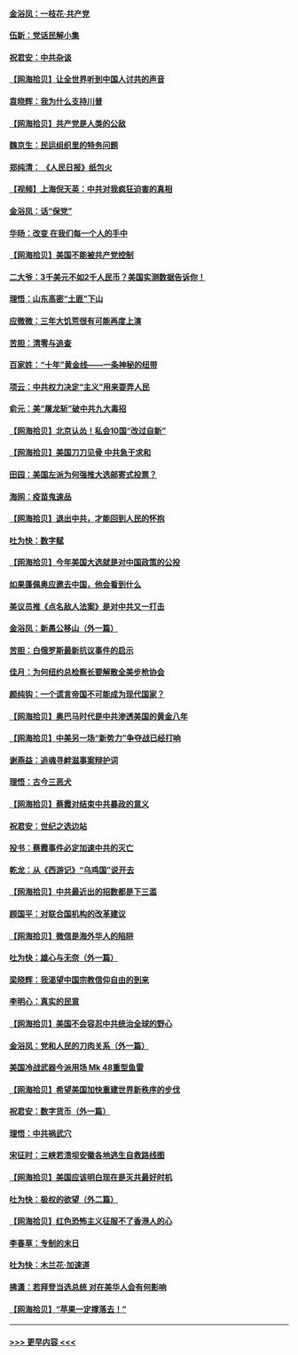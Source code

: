 #### [金浴凤：一枝花·共产党](../pages/nsc993/n12368757.md?t=08312202) 
#### [伍新：党话民解小集](../pages/nsc993/n12366907.md?t=08312202) 
#### [祝君安：中共杂谈](../pages/nsc993/n12366076.md?t=08312202) 
#### [【网海拾贝】让全世界听到中国人讨共的声音](../pages/nsc993/n12365569.md?t=08312202) 
#### [袁晓辉：我为什么支持川普](../pages/nsc993/n12362670.md?t=08312202) 
#### [【网海拾贝】共产党是人类的公敌](../pages/nsc993/n12363182.md?t=08312202) 
#### [魏京生：民运组织里的特务问题](../pages/nsc993/n12363010.md?t=08312202) 
#### [郑纯清： 《人民日报》纸包火](../pages/nsc993/n12362706.md?t=08312202) 
#### [【视频】上海倪天英：中共对我疯狂迫害的真相](../pages/nsc993/n12356341.md?t=08312202) 
#### [金浴凤：话“保党”](../pages/nsc993/n12361867.md?t=08312202) 
#### [华旸：改变 在我们每一个人的手中](../pages/nsc993/n12361774.md?t=08312202) 
#### [【网海拾贝】美国不能被共产党控制](../pages/nsc993/n12360271.md?t=08312202) 
#### [二大爷：3千美元不如2千人民币？美国实测数据告诉你！](../pages/nsc993/n12358563.md?t=08312202) 
#### [理悟：山东高密“土匪”下山](../pages/nsc993/n12358535.md?t=08312202) 
#### [应微微：三年大饥荒很有可能再度上演](../pages/nsc993/n12358523.md?t=08312202) 
#### [苦胆：清零与追查](../pages/nsc993/n12358501.md?t=08312202) 
#### [百家姓：“十年”黄金线——一条神秘的纽带](../pages/nsc993/n12358319.md?t=08312202) 
#### [项云：中共权力决定“主义”用来耍弄人民](../pages/nsc993/n12358172.md?t=08312202) 
#### [俞元：美“屠龙斩”破中共九大毒招](../pages/nsc993/n12357822.md?t=08312202) 
#### [【网海拾贝】北京认怂！私会10国“改过自新”](../pages/nsc993/n12357784.md?t=08312202) 
#### [【网海拾贝】美国刀刀见骨 中共急于求和](../pages/nsc993/n12355511.md?t=08312202) 
#### [田园：美国左派为何强推大选邮寄式投票？](../pages/nsc993/n12352963.md?t=08312202) 
#### [海网：疫苗鬼速品](../pages/nsc993/n12354438.md?t=08312202) 
#### [【网海拾贝】退出中共，才能回到人民的怀抱](../pages/nsc993/n12352634.md?t=08312202) 
#### [吐为快：数字赋](../pages/nsc993/n12352317.md?t=08312202) 
#### [【网海拾贝】今年美国大选就是对中国政策的公投](../pages/nsc993/n12350973.md?t=08312202) 
#### [如果蓬佩奥应邀去中国，他会看到什么](../pages/nsc993/n12350945.md?t=08312202) 
#### [美议员推《点名敌人法案》是对中共又一打击](../pages/nsc993/n12350765.md?t=08312202) 
#### [金浴凤：新愚公移山（外一篇）](../pages/nsc993/n12350253.md?t=08312202) 
#### [苦胆：白俄罗斯最新抗议事件的启示](../pages/nsc993/n12349989.md?t=08312202) 
#### [佳月：为何纽约总检察长要解散全美步枪协会](../pages/nsc993/n12349939.md?t=08312202) 
#### [颜纯钩：一个谎言帝国不可能成为现代国家？](../pages/nsc993/n12349898.md?t=08312202) 
#### [【网海拾贝】奥巴马时代是中共渗透美国的黄金八年](../pages/nsc993/n12349284.md?t=08312202) 
#### [【网海拾贝】中美另一场“新势力”争夺战已经打响](../pages/nsc993/n12346998.md?t=08312202) 
#### [谢燕益：追魂寻衅滋事案辩护词](../pages/nsc993/n12346892.md?t=08312202) 
#### [理悟：古今三恶犬](../pages/nsc993/n12345190.md?t=08312202) 
#### [【网海拾贝】蔡霞对结束中共暴政的意义](../pages/nsc993/n12344263.md?t=08312202) 
#### [祝君安：世纪之选边站](../pages/nsc993/n12342382.md?t=08312202) 
#### [投书：蔡霞事件必定加速中共的灭亡](../pages/nsc993/n12341881.md?t=08312202) 
#### [乾龙：从《西游记》“乌鸡国”说开去](../pages/nsc993/n12341690.md?t=08312202) 
#### [【网海拾贝】中共最近出的招数都是下三滥](../pages/nsc993/n12341593.md?t=08312202) 
#### [顾国平：对联合国机构的改革建议](../pages/nsc993/n12339928.md?t=08312202) 
#### [【网海拾贝】微信是海外华人的陷阱](../pages/nsc993/n12338868.md?t=08312202) 
#### [吐为快：雄心与无奈（外一篇）](../pages/nsc993/n12338132.md?t=08312202) 
#### [梁晓辉：我渴望中国宗教信仰自由的到来](../pages/nsc993/n12336657.md?t=08312202) 
#### [李明心：真实的民意](../pages/nsc993/n12336089.md?t=08312202) 
#### [【网海拾贝】美国不会容忍中共统治全球的野心](../pages/nsc993/n12336063.md?t=08312202) 
#### [金浴凤：党和人民的刀肉关系（外一篇）](../pages/nsc993/n12335834.md?t=08312202) 
#### [美国冷战武器今派用场 Mk 48重型鱼雷](../pages/nsc993/n12335354.md?t=08312202) 
#### [【网海拾贝】希望美国加快重建世界新秩序的步伐](../pages/nsc993/n12334224.md?t=08312202) 
#### [祝君安：数字货币（外一篇）](../pages/nsc993/n12334186.md?t=08312202) 
#### [理悟：中共祸武穴](../pages/nsc993/n12333962.md?t=08312202) 
#### [宋征时：三峡若溃坝安徽各地逃生自救路线图](../pages/nsc993/n12332450.md?t=08312202) 
#### [【网海拾贝】美国应该明白现在是灭共最好时机](../pages/nsc993/n12332313.md?t=08312202) 
#### [吐为快：极权的欲望（外二篇）](../pages/nsc993/n12332089.md?t=08312202) 
#### [【网海拾贝】红色恐怖主义征服不了香港人的心](../pages/nsc993/n12329296.md?t=08312202) 
#### [李春草：专制的末日](../pages/nsc993/n12329079.md?t=08312202) 
#### [吐为快：木兰花‧加速道](../pages/nsc993/n12327366.md?t=08312202) 
#### [拂潇：若拜登当选总统 对在美华人会有何影响](../pages/nsc993/n12295996.md?t=08312202) 
#### [【网海拾贝】“苹果一定撑落去！”](../pages/nsc993/n12326784.md?t=08312202) 

----
#### [ >>> 更早内容 <<< ](../indexes/nsc993-earlier.md)
